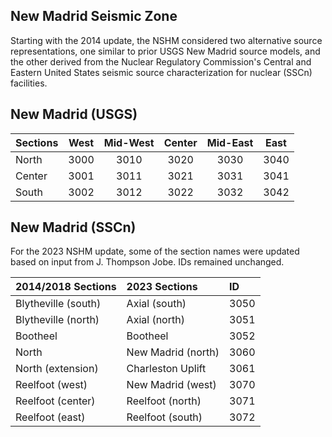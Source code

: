## New Madrid Seismic Zone

Starting with the 2014 update, the NSHM considered two alternative source representations, one similar to prior USGS New Madrid source models, and the other derived from the Nuclear Regulatory Commission's Central and Eastern United States seismic source characterization for nuclear (SSCn) facilities.

## New Madrid (USGS)

| Sections                   | West | Mid-West | Center | Mid-East | East |
|:-------------------------  |:----:|:--------:|:------:|:--------:|:----:|
| North                      | 3000 | 3010     | 3020   | 3030     | 3040 |
| Center                     | 3001 | 3011     | 3021   | 3031     | 3041 |
| South                      | 3002 | 3012     | 3022   | 3032     | 3042 |

## New Madrid (SSCn)

For the 2023 NSHM update, some of the section names were updated based on input from J. Thompson Jobe. IDs remained unchanged.

| 2014/2018 Sections  | 2023 Sections       | ID   |
|:------------------- |:------------------- |:---- |
| Blytheville (south) | Axial (south)       | 3050 |
| Blytheville (north) | Axial (north)       | 3051 |
| Bootheel            | Bootheel            | 3052 |
| North               | New Madrid (north)  | 3060 |
| North (extension)   | Charleston Uplift   | 3061 |
| Reelfoot (west)     | New Madrid (west)   | 3070 |
| Reelfoot (center)   | Reelfoot (north)    | 3071 |
| Reelfoot (east)     | Reelfoot (south)    | 3072 |
